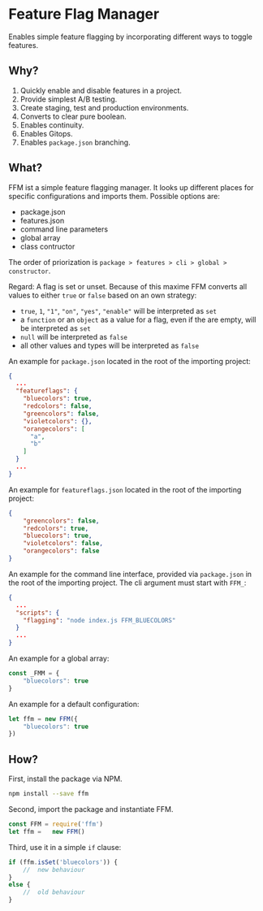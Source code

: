 # Feature Flag Manager

Enables simple feature flagging by incorporating different ways to toggle features.

## Why?

1. Quickly enable and disable features in a project.
2. Provide simplest A/B testing.
3. Create staging, test and production environments.
4. Converts to clear pure boolean.
5. Enables continuity.
6. Enables Gitops.
7. Enables `package.json` branching.

## What?

FFM ist a simple feature flagging manager. It looks up different places for specific configurations and imports them. Possible options are:

* package.json
* features.json
* command line parameters
* global array
* class contructor

The order of priorization is `package > features > cli > global > constructor`.

Regard: A flag is set or unset. Because of this maxime FFM converts all values to either `true` or `false` based on an own strategy:

* `true`, `1`, `"1"`, `"on"`, `"yes"`, `"enable"` will be interpreted as `set`
* a `function` or an `object` as a value for a flag, even if the are empty, will be interpreted as `set`
* `null` will be interpreted as `false`
* all other values and types will be interpreted as `false`

An example for `package.json` located in the root of the importing project:

```json
{
  ...
  "featureflags": {
    "bluecolors": true,
    "redcolors": false,
    "greencolors": false,
    "violetcolors": {},
    "orangecolors": [
      "a",
      "b"
    ]
  }
  ...
}
```

An example for `featureflags.json` located in the root of the importing project:

```json
{
    "greencolors": false,
    "redcolors": true,
    "bluecolors": true,
    "violetcolors": false,
    "orangecolors": false
}
```

An example for the command line interface, provided via `package.json` in the root of the importing project. The cli argument must start with `FFM_`:

```json
{
  ...
  "scripts": {
    "flagging": "node index.js FFM_BLUECOLORS"
  }
  ...
}
```

An example for a global array:

```js
const _FMM = {
    "bluecolors": true
}
```

An example for a default configuration:

```js
let ffm = new FFM({
    "bluecolors": true
})
```

## How?

First, install the package via NPM.

```sh
npm install --save ffm
```

Second, import the package and instantiate FFM.

```js
const FFM = require('ffm')
let ffm =   new FFM()
```

Third, use it in a simple `if` clause:

```js
if (ffm.isSet('bluecolors')) {
    //  new behaviour
}
else {
    //  old behaviour
}
```
